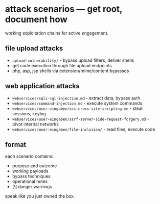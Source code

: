 # attack scenarios — get root, document how

working exploitation chains for active engagement.

## file upload attacks
- `upload-vulnerability/` - bypass upload filters, deliver shells
- get code execution through file upload endpoints
- php, asp, jsp shells via extension/mime/content bypasses

## web application attacks  
- `webservices/sqli-sql-injection.md` - extract data, bypass auth
- `webservices/command-injection.md` - execute system commands
- `webservices/user-eingaben/xss-cross-site-scripting.md` - steal sessions, keylog
- `webservices/user-eingaben/ssrf-server-side-request-forgery.md` - pivot internal networks
- `webservices/user-eingaben/file-inclusion/` - read files, execute code

## format
each scenario contains:
- purpose and outcome
- working payloads 
- bypass techniques
- operational notes
- [!] danger warnings

speak like you just owned the box.
